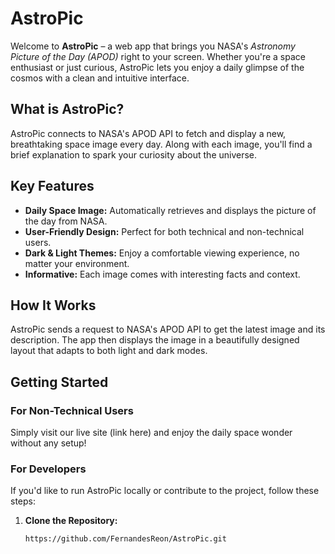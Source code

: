 <!-- # React + Vite

This template provides a minimal setup to get React working in Vite with HMR and some ESLint rules.

Currently, two official plugins are available:

- [@vitejs/plugin-react](https://github.com/vitejs/vite-plugin-react/blob/main/packages/plugin-react/README.md) uses [Babel](https://babeljs.io/) for Fast Refresh
- [@vitejs/plugin-react-swc](https://github.com/vitejs/vite-plugin-react-swc) uses [SWC](https://swc.rs/) for Fast Refresh -->


# AstroPic

Welcome to **AstroPic** – a web app that brings you NASA's *Astronomy Picture of the Day (APOD)* right to your screen. Whether you're a space enthusiast or just curious, AstroPic lets you enjoy a daily glimpse of the cosmos with a clean and intuitive interface.

## What is AstroPic?

AstroPic connects to NASA's APOD API to fetch and display a new, breathtaking space image every day. Along with each image, you'll find a brief explanation to spark your curiosity about the universe.

## Key Features

- **Daily Space Image:** Automatically retrieves and displays the picture of the day from NASA.
- **User-Friendly Design:** Perfect for both technical and non-technical users.
- **Dark & Light Themes:** Enjoy a comfortable viewing experience, no matter your environment.
- **Informative:** Each image comes with interesting facts and context.

## How It Works

AstroPic sends a request to NASA's APOD API to get the latest image and its description. The app then displays the image in a beautifully designed layout that adapts to both light and dark modes.

## Getting Started

### For Non-Technical Users

Simply visit our live site (link here) and enjoy the daily space wonder without any setup!

### For Developers

If you'd like to run AstroPic locally or contribute to the project, follow these steps:

1. **Clone the Repository:**
   ```bash
   https://github.com/FernandesReon/AstroPic.git
